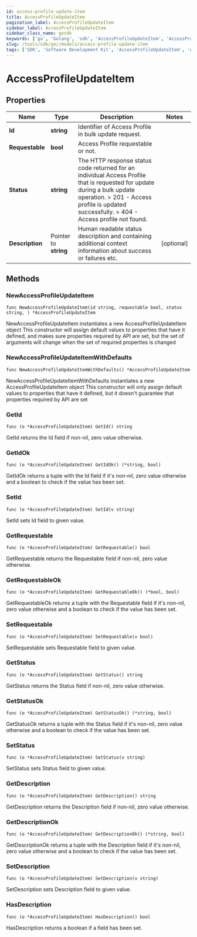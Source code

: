 ```yaml
---
id: access-profile-update-item
title: AccessProfileUpdateItem
pagination_label: AccessProfileUpdateItem
sidebar_label: AccessProfileUpdateItem
sidebar_class_name: gosdk
keywords: ['go', 'Golang', 'sdk', 'AccessProfileUpdateItem', 'AccessProfileUpdateItem'] 
slug: /tools/sdk/go//models/access-profile-update-item
tags: ['SDK', 'Software Development Kit', 'AccessProfileUpdateItem', 'AccessProfileUpdateItem']
---
```


# AccessProfileUpdateItem

## Properties

Name | Type | Description | Notes
------------ | ------------- | ------------- | -------------
**Id** | **string** | Identifier of Access Profile in bulk update request. | 
**Requestable** | **bool** | Access Profile requestable or not. | 
**Status** | **string** |  The HTTP response status code returned for an individual Access Profile that is requested for update during a bulk update operation.  > 201   - Access profile is updated successfully.  > 404   - Access profile not found.  | 
**Description** | Pointer to **string** | Human readable status description and containing additional context information about success or failures etc.  | [optional] 

## Methods

### NewAccessProfileUpdateItem

`func NewAccessProfileUpdateItem(id string, requestable bool, status string, ) *AccessProfileUpdateItem`

NewAccessProfileUpdateItem instantiates a new AccessProfileUpdateItem object
This constructor will assign default values to properties that have it defined,
and makes sure properties required by API are set, but the set of arguments
will change when the set of required properties is changed

### NewAccessProfileUpdateItemWithDefaults

`func NewAccessProfileUpdateItemWithDefaults() *AccessProfileUpdateItem`

NewAccessProfileUpdateItemWithDefaults instantiates a new AccessProfileUpdateItem object
This constructor will only assign default values to properties that have it defined,
but it doesn't guarantee that properties required by API are set

### GetId

`func (o *AccessProfileUpdateItem) GetId() string`

GetId returns the Id field if non-nil, zero value otherwise.

### GetIdOk

`func (o *AccessProfileUpdateItem) GetIdOk() (*string, bool)`

GetIdOk returns a tuple with the Id field if it's non-nil, zero value otherwise
and a boolean to check if the value has been set.

### SetId

`func (o *AccessProfileUpdateItem) SetId(v string)`

SetId sets Id field to given value.


### GetRequestable

`func (o *AccessProfileUpdateItem) GetRequestable() bool`

GetRequestable returns the Requestable field if non-nil, zero value otherwise.

### GetRequestableOk

`func (o *AccessProfileUpdateItem) GetRequestableOk() (*bool, bool)`

GetRequestableOk returns a tuple with the Requestable field if it's non-nil, zero value otherwise
and a boolean to check if the value has been set.

### SetRequestable

`func (o *AccessProfileUpdateItem) SetRequestable(v bool)`

SetRequestable sets Requestable field to given value.


### GetStatus

`func (o *AccessProfileUpdateItem) GetStatus() string`

GetStatus returns the Status field if non-nil, zero value otherwise.

### GetStatusOk

`func (o *AccessProfileUpdateItem) GetStatusOk() (*string, bool)`

GetStatusOk returns a tuple with the Status field if it's non-nil, zero value otherwise
and a boolean to check if the value has been set.

### SetStatus

`func (o *AccessProfileUpdateItem) SetStatus(v string)`

SetStatus sets Status field to given value.


### GetDescription

`func (o *AccessProfileUpdateItem) GetDescription() string`

GetDescription returns the Description field if non-nil, zero value otherwise.

### GetDescriptionOk

`func (o *AccessProfileUpdateItem) GetDescriptionOk() (*string, bool)`

GetDescriptionOk returns a tuple with the Description field if it's non-nil, zero value otherwise
and a boolean to check if the value has been set.

### SetDescription

`func (o *AccessProfileUpdateItem) SetDescription(v string)`

SetDescription sets Description field to given value.

### HasDescription

`func (o *AccessProfileUpdateItem) HasDescription() bool`

HasDescription returns a boolean if a field has been set.


